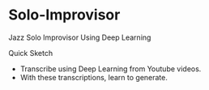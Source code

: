 # Solo-Improvisor
Jazz Solo Improvisor Using Deep Learning

Quick Sketch
- Transcribe using Deep Learning from Youtube videos.
- With these transcriptions, learn to generate.
